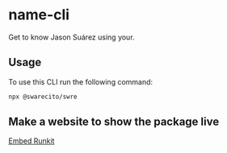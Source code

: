 # name-cli

Get to know Jason Suárez using your. 

## Usage 

To use this CLI run the following command:

 ```sh
 npx @swarecito/swre
 ```

## Make a website to show the package live

[Embed Runkit](https://runkit.com/docs/embed)
